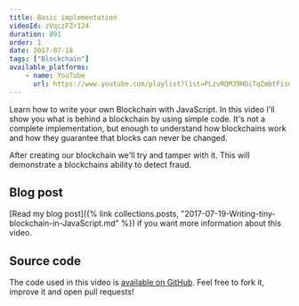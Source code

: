```yaml
---
title: Basic implementation
videoId: zVqczFZr124
duration: 891
order: 1
date: 2017-07-18
tags: ["Blockchain"]
available_platforms:
    - name: YouTube
      url: https://www.youtube.com/playlist?list=PLzvRQMJ9HDiTqZmbtFisdXFxul5k0F-Q4
---
```


Learn how to write your own Blockchain with JavaScript. In this video I'll show you what is behind a blockchain by using simple code. It's not a complete implementation, but enough to understand how blockchains work and how they guarantee that blocks can never be changed.

After creating our blockchain we'll try and tamper with it. This will demonstrate a blockchains ability to detect fraud.

<!--more-->

## Blog post

[Read my blog post]({% link collections.posts, "2017-07-19-Writing-tiny-blockchain-in-JavaScript.md" %}) if you want more information about this video.

## Source code

The code used in this video is [available on GitHub](https://github.com/SavjeeTutorials/SavjeeCoin). Feel free to fork it, improve it and open pull requests!